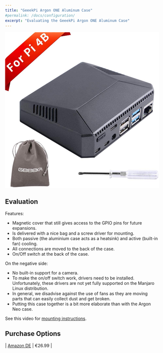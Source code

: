```yaml
---
title: "GeeekPi Argon ONE Aluminum Case"
#permalink: /docs/configuration/
excerpt: "Evaluating the GeeekPi Argon ONE Aluminum Case"
---
```


![GeeekPi Argon ONE Aluminum Case](/assets/pictures/geekpi-argon-one-alu-case.jpg)


## Evaluation

Features:<br>
- Magnetic cover that still gives access to the GPIO pins for future expansions.
- Is delivered with a nice bag and a screw driver for mounting.
- Both passive (the aluminium case acts as a heatsink) and active (built-in fan) cooling.
- All connections are moved to the back of the case.
- On/Off switch at the back of the case.

On the negative side:
- No built-in support for a camera.
- To make the on/off switch work, drivers need to be installed. Unfortunately, these drivers are not yet fully supported on the Manjaro Linux distribution. 
- In general, we  disadvise against the use of fans as they are moving parts that can easily collect dust and get broken. 
- Putting this case together is a bit more elaborate than with the Argon Neo case. 

See this video for [mounting instructions](https://www.youtube.com/watch?v=8VlE654abDo). 


## Purchase Options

| [Amazon DE](https://www.amazon.de/-/en/GeeekPi-Raspberry-Aluminum-Heatsink-Support/dp/B086JXR75B/) | €26.99 |

